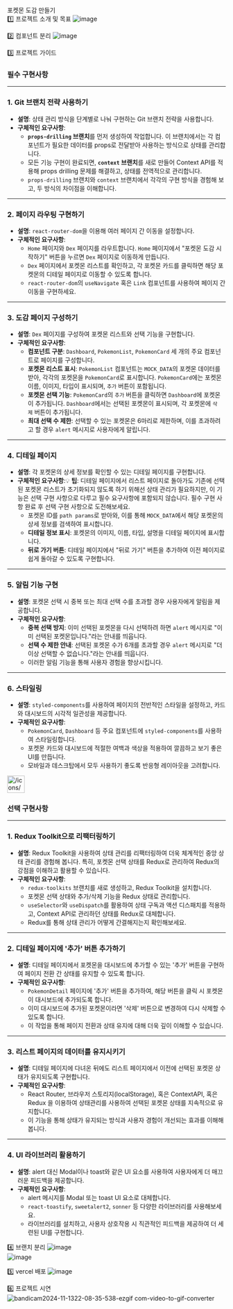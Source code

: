 포켓몬 도감 만들기<br />
1️⃣ 프로젝트 소개 및 목표
![image](https://github.com/user-attachments/assets/fd74d188-ed98-4e0c-817d-494d27269203)<br />

2️⃣ 컴포넌트 분리
![image](https://github.com/user-attachments/assets/cc543ead-435d-43f3-8f99-04ac39cf0fc5)<br />

3️⃣ 프로젝트 가이드
### 필수 구현사항

---

### 1. **Git 브랜치 전략 사용하기**

- **설명**: 상태 관리 방식을 단계별로 나눠 구현하는 Git 브랜치 전략을 사용합니다.
- **구체적인 요구사항**:
    - **`props-drilling` 브랜치**를 먼저 생성하여 작업합니다. 이 브랜치에서는 각 컴포넌트가 필요한 데이터를 props로 전달받아 사용하는 방식으로 상태를 관리합니다.
    - 모든 기능 구현이 완료되면, **`context` 브랜치**를 새로 만들어 Context API를 적용해 props drilling 문제를 해결하고, 상태를 전역적으로 관리합니다.
    - `props-drilling` 브랜치와 `context` 브랜치에서 각각의 구현 방식을 경험해 보고, 두 방식의 차이점을 이해합니다.

---

### 2. **페이지 라우팅 구현하기**

- **설명**: `react-router-dom`을 이용해 여러 페이지 간 이동을 설정합니다.
- **구체적인 요구사항**:
    - `Home` 페이지와 `Dex` 페이지를 라우트합니다. `Home` 페이지에서 "포켓몬 도감 시작하기" 버튼을 누르면 `Dex` 페이지로 이동하게 만듭니다.
    - `Dex` 페이지에서 포켓몬 리스트를 확인하고, 각 포켓몬 카드를 클릭하면 해당 포켓몬의 디테일 페이지로 이동할 수 있도록 합니다.
    - `react-router-dom`의 `useNavigate` 혹은 `Link` 컴포넌트를 사용하여 페이지 간 이동을 구현하세요.

---

### 3. **도감 페이지 구성하기**

- **설명**: `Dex` 페이지를 구성하여 포켓몬 리스트와 선택 기능을 구현합니다.
- **구체적인 요구사항**:
    - **컴포넌트 구분**: `Dashboard`, `PokemonList`, `PokemonCard` 세 개의 주요 컴포넌트로 페이지를 구성합니다.
    - **포켓몬 리스트 표시**: `PokemonList` 컴포넌트는 `MOCK_DATA`의 포켓몬 데이터를 받아, 각각의 포켓몬을 `PokemonCard`로 표시합니다. `PokemonCard`에는 포켓몬 이름, 이미지, 타입이 표시되며, `추가` 버튼이 포함됩니다.
    - **포켓몬 선택 기능**: `PokemonCard`의 `추가` 버튼을 클릭하면 `Dashboard`에 포켓몬이 추가됩니다. `Dashboard`에서는 선택된 포켓몬이 표시되며, 각 포켓몬에 `삭제` 버튼이 추가됩니다.
    - **최대 선택 수 제한**: 선택할 수 있는 포켓몬은 6마리로 제한하며, 이를 초과하려고 할 경우 `alert` 메시지로 사용자에게 알립니다.

---

### 4. **디테일 페이지**

- **설명**: 각 포켓몬의 상세 정보를 확인할 수 있는 디테일 페이지를 구현합니다.
- **구체적인 요구사항**:💡 **팁**: 디테일 페이지에서 리스트 페이지로 돌아가도 기존에 선택된 포켓몬 리스트가 초기화되지 않도록 하기 위해선 상태 관리가 필요하지만, 이 기능은 선택 구현 사항으로 다루고 필수 요구사항에 포함되지 않습니다. 필수 구현 사항 완료 후 선택 구현 사항으로 도전해보세요.
    - 포켓몬 ID를 `path params`로 받아와, 이를 통해 `MOCK_DATA`에서 해당 포켓몬의 상세 정보를 검색하여 표시합니다.
    - **디테일 정보 표시**: 포켓몬의 이미지, 이름, 타입, 설명을 디테일 페이지에 표시합니다.
    - **뒤로 가기 버튼**: 디테일 페이지에서 "뒤로 가기" 버튼을 추가하여 이전 페이지로 쉽게 돌아갈 수 있도록 구현합니다.

---

### 5. **알림 기능 구현**

- **설명**: 포켓몬 선택 시 중복 또는 최대 선택 수를 초과할 경우 사용자에게 알림을 제공합니다.
- **구체적인 요구사항**:
    - **중복 선택 방지**: 이미 선택된 포켓몬을 다시 선택하려 하면 `alert` 메시지로 "이미 선택된 포켓몬입니다."라는 안내를 띄웁니다.
    - **선택 수 제한 안내**: 선택된 포켓몬 수가 6개를 초과할 경우 `alert` 메시지로 "더 이상 선택할 수 없습니다."라는 안내를 띄웁니다.
    - 이러한 알림 기능을 통해 사용자 경험을 향상시킵니다.

---

### 6. **스타일링**

- **설명**: `styled-components`를 사용하여 페이지의 전반적인 스타일을 설정하고, 카드와 대시보드의 시각적 일관성을 제공합니다.
- **구체적인 요구사항**:
    - `PokemonCard`, `Dashboard` 등 주요 컴포넌트에 `styled-components`를 사용하여 스타일링합니다.
    - 포켓몬 카드와 대시보드에 적절한 여백과 색상을 적용하여 깔끔하고 보기 좋은 UI를 만듭니다.
    - 모바일과 데스크탑에서 모두 사용하기 좋도록 반응형 레이아웃을 고려합니다.

<aside>
<img src="/icons/hexagon-alternate_gray.svg" alt="/icons/hexagon-alternate_gray.svg" width="40px" />

### 선택 구현사항

---

### 1. **Redux Toolkit으로 리팩터링하기**

- **설명**: Redux Toolkit을 사용하여 상태 관리를 리팩터링하여 더욱 체계적인 중앙 상태 관리를 경험해 봅니다. 특히, 포켓몬 선택 상태를 Redux로 관리하여 Redux의 강점을 이해하고 활용할 수 있습니다.
- **구체적인 요구사항**:
    - `redux-toolkits` 브랜치를 새로 생성하고, Redux Toolkit을 설치합니다.
    - 포켓몬 선택 상태와 추가/삭제 기능을 Redux 상태로 관리합니다.
    - `useSelector`와 `useDispatch`를 활용하여 상태 구독과 액션 디스패치를 적용하고, Context API로 관리하던 상태를 Redux로 대체합니다.
    - Redux를 통해 상태 관리가 어떻게 간결해지는지 확인해보세요.

---

### 2. **디테일 페이지에 '추가' 버튼 추가하기**

- **설명**: 디테일 페이지에서 포켓몬을 대시보드에 추가할 수 있는 '추가' 버튼을 구현하여 페이지 전환 간 상태를 유지할 수 있도록 합니다.
- **구체적인 요구사항**:
    - `PokemonDetail` 페이지에 '추가' 버튼을 추가하여, 해당 버튼을 클릭 시 포켓몬이 대시보드에 추가되도록 합니다.
    - 이미 대시보드에 추가된 포켓몬이라면 '삭제' 버튼으로 변경하여 다시 삭제할 수 있도록 합니다.
    - 이 작업을 통해 페이지 전환과 상태 유지에 대해 더욱 깊이 이해할 수 있습니다.

---

### 3. **리스트 페이지의 데이터를 유지시키기**

- **설명**: 디테일 페이지에 다녀온 뒤에도 리스트 페이지에서 이전에 선택된 포켓몬 상태가 유지되도록 구현합니다.
- **구체적인 요구사항**:
    - React Router, 브라우저 스토리지(localStorage), 혹은 ContextAPI, 혹은 Redux 을 이용하여 상태관리를 사용하여 선택된 포켓몬 상태를 지속적으로 유지합니다.
    - 이 기능을 통해 상태가 유지되는 방식과 사용자 경험이 개선되는 효과를 이해해봅니다.

---

### 4. **UI 라이브러리 활용하기**

- **설명**: alert 대신 Modal이나 toast와 같은 UI 요소를 사용하여 사용자에게 더 매끄러운 피드백을 제공합니다.
- **구체적인 요구사항**:
    - alert 메시지를 Modal 또는 toast UI 요소로 대체합니다.
    - `react-toastify`, `sweetalert2`, `sonner` 등 다양한 라이브러리를 사용해보세요.
    - 라이브러리를 설치하고, 사용자 상호작용 시 직관적인 피드백을 제공하여 더 세련된 UI를 구현합니다.
</aside>

4️⃣ 브랜치 분리
![image](https://github.com/user-attachments/assets/7066f0e7-ab3f-498e-9c55-f2b5375de28c)<br />
![image](https://github.com/user-attachments/assets/45c5527a-dbaf-445a-8e59-8849e1a79adf)<br />

5️⃣ vercel 배포
![image](https://github.com/user-attachments/assets/dfd5fd9c-a703-453b-bc32-e30a637b4dd2)<br />

6️⃣ 프로젝트 시연
![bandicam2024-11-1322-08-35-538-ezgif com-video-to-gif-converter](https://github.com/user-attachments/assets/9f7e3eda-2a3d-44fd-84b9-827be5e14e6f)<br />

